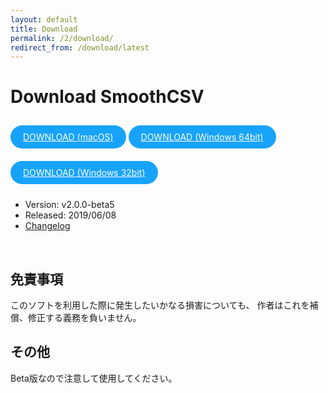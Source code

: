 ```yaml
---
layout: default
title: Download
permalink: /2/download/
redirect_from: /download/latest
---
```

 
Download SmoothCSV
====


<a href="https://github.com/kohii/smoothcsv/releases/download/v2.0.0-beta5/smoothcsv-2.0.0-beta5-macos.dmg"
    target="_blank"
    style="background: #18a3fa; color: #fff; border: 0; outline: none; border-radius: 20px; font-size: 14px; padding: 10px 20px; display: inline-block; margin: 10px 0;">
    DOWNLOAD (macOS)
</a>
<a href="https://github.com/kohii/smoothcsv/releases/download/v2.0.0-beta5/smoothscv-setup-2.0.0-beta5-windows-x64.exe"
    target="_blank"
    style="background: #18a3fa; color: #fff; border: 0; outline: none; border-radius: 20px; font-size: 14px; padding: 10px 20px; display: inline-block; margin: 10px 0;">
    DOWNLOAD (Windows 64bit)
</a>
<a href="https://github.com/kohii/smoothcsv/releases/download/v2.0.0-beta5/smoothscv-setup-2.0.0-beta5-windows-x86.exe"
    target="_blank"
    style="background: #18a3fa; color: #fff; border: 0; outline: none; border-radius: 20px; font-size: 14px; padding: 10px 20px; display: inline-block; margin: 10px 0;">
    DOWNLOAD (Windows 32bit)
</a>

- Version: v2.0.0-beta5
- Released: 2019/06/08
- <a href="https://github.com/kohii/smoothcsv/releases/tag/v2.0.0-beta5" target="_blank">Changelog</a>

<br>

## 免責事項

このソフトを利用した際に発生したいかなる損害についても、 作者はこれを補償、修正する義務を負いません。

## その他

Beta版なので注意して使用してください。